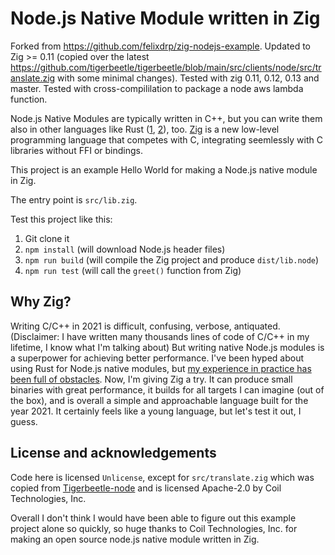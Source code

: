 # Node.js Native Module written in Zig

Forked from https://github.com/felixdrp/zig-nodejs-example. Updated to Zig >= 0.11 (copied over the latest https://github.com/tigerbeetle/tigerbeetle/blob/main/src/clients/node/src/translate.zig with some minimal changes). Tested with zig 0.11, 0.12, 0.13 and master. Tested with cross-compililation to package a node aws lambda function.

Node.js Native Modules are typically written in C++, but you can write them also in other languages like Rust ([1], [2]), too. [Zig](https://ziglang.org/) is a new low-level programming language that competes with C, integrating seemlessly with C libraries without FFI or bindings.

This project is an example Hello World for making a Node.js native module in Zig.

The entry point is `src/lib.zig`.

Test this project like this:

1. Git clone it
2. `npm install` (will download Node.js header files)
3. `npm run build` (will compile the Zig project and produce `dist/lib.node`)
4. `npm run test` (will call the `greet()` function from Zig)

## Why Zig?

Writing C/C++ in 2021 is difficult, confusing, verbose, antiquated. (Disclaimer: I have written many thousands lines of code of C/C++ in my lifetime, I know what I'm talking about) But writing native Node.js modules is a superpower for achieving better performance. I've been hyped about using Rust for Node.js native modules, but [my experience in practice has been full of obstacles](https://staltz.com/rust-for-mobile-not-yet.html). Now, I'm giving Zig a try. It can produce small binaries with great performance, it builds for all targets I can imagine (out of the box), and is overall a simple and approachable language built for the year 2021. It certainly feels like a young language, but let's test it out, I guess.

## License and acknowledgements

Code here is licensed `Unlicense`, except for `src/translate.zig` which was copied from [Tigerbeetle-node](https://github.com/coilhq/tigerbeetle-node) and is licensed Apache-2.0 by Coil Technologies, Inc.

Overall I don't think I would have been able to figure out this example project alone so quickly, so huge thanks to Coil Technologies, Inc. for making an open source node.js native module written in Zig.

[1]: https://github.com/neon-bindings/neon
[2]: https://github.com/infinyon/node-bindgen
